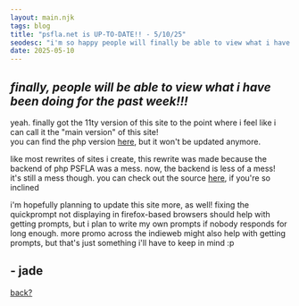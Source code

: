 ```yaml
---
layout: main.njk
tags: blog
title: "psfla.net is UP-TO-DATE!! - 5/10/25"
seodesc: "i'm so happy people will finally be able to view what i have been doing for this past week"
date: 2025-05-10
---
```

##  *finally, people will be able to view what i have been doing for the past week!!!*

yeah. finally got the 11ty version of this site to the point where i feel like i can call it the "main version" of this site!\
you can find the php version <a href="https://php.psfla.net/" target=_blank>here</a>, but it won't be updated anymore.

like most rewrites of sites i create, this rewrite was made because the backend of php PSFLA was a mess. now, the backend is less of a mess!\
it's still a mess though. you can check out the source <a href="https://github.com/psfla/11tyserver" target=_blank>here</a>, if you're so inclined

i'm hopefully planning to update this site more, as well! fixing the quickprompt not displaying in firefox-based browsers should help with getting prompts, but i plan to write my
own prompts if nobody responds for long enough. more promo across the indieweb might also help with getting prompts, but that's just something i'll have to keep in mind :p

## - jade

[back?](../)
